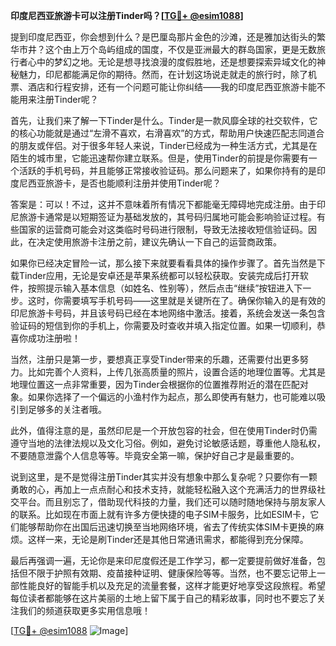 **印度尼西亚旅游卡可以注册Tinder吗？[[TG💪+ @esim1088](https://t.me/s/esim1088)]**

提到印度尼西亚，你会想到什么？是巴厘岛那片金色的沙滩，还是雅加达街头的繁华市井？这个由上万个岛屿组成的国度，不仅是亚洲最大的群岛国家，更是无数旅行者心中的梦幻之地。无论是想寻找浪漫的度假胜地，还是想要探索异域文化的神秘魅力，印尼都能满足你的期待。然而，在计划这场说走就走的旅行时，除了机票、酒店和行程安排，还有一个问题可能让你纠结——我的印度尼西亚旅游卡能不能用来注册Tinder呢？

首先，让我们来了解一下Tinder是什么。Tinder是一款风靡全球的社交软件，它的核心功能就是通过“左滑不喜欢，右滑喜欢”的方式，帮助用户快速匹配志同道合的朋友或伴侣。对于很多年轻人来说，Tinder已经成为一种生活方式，尤其是在陌生的城市里，它能迅速帮你建立联系。但是，使用Tinder的前提是你需要有一个活跃的手机号码，并且能够正常接收验证码。那么问题来了，如果你持有的是印度尼西亚旅游卡，是否也能顺利注册并使用Tinder呢？

答案是：可以！不过，这并不意味着所有情况下都能毫无障碍地完成注册。由于印尼旅游卡通常是以短期签证为基础发放的，其号码归属地可能会影响验证过程。有些国家的运营商可能会对这类临时号码进行限制，导致无法接收短信验证码。因此，在决定使用旅游卡注册之前，建议先确认一下自己的运营商政策。

如果你已经决定冒险一试，那么接下来就要看看具体的操作步骤了。首先当然是下载Tinder应用，无论是安卓还是苹果系统都可以轻松获取。安装完成后打开软件，按照提示输入基本信息（如姓名、性别等），然后点击“继续”按钮进入下一步。这时，你需要填写手机号码——这里就是关键所在了。确保你输入的是有效的印尼旅游卡号码，并且该号码已经在本地网络中激活。接着，系统会发送一条包含验证码的短信到你的手机上，你需要及时查收并填入指定位置。如果一切顺利，恭喜你成功注册啦！

当然，注册只是第一步，要想真正享受Tinder带来的乐趣，还需要付出更多努力。比如完善个人资料，上传几张高质量的照片，设置合适的地理位置等。尤其是地理位置这一点非常重要，因为Tinder会根据你的位置推荐附近的潜在匹配对象。如果你选择了一个偏远的小渔村作为起点，那么即使再有魅力，也可能难以吸引到足够多的关注者哦。

此外，值得注意的是，虽然印尼是一个开放包容的社会，但在使用Tinder时仍需遵守当地的法律法规以及文化习俗。例如，避免讨论敏感话题，尊重他人隐私权，不要随意泄露个人信息等等。毕竟安全第一嘛，保护好自己才是最重要的。

说到这里，是不是觉得注册Tinder其实并没有想象中那么复杂呢？只要你有一颗勇敢的心，再加上一点点耐心和技术支持，就能轻松融入这个充满活力的世界级社交平台。而且别忘了，借助现代科技的力量，我们还可以随时随地保持与朋友家人的联系。比如现在市面上就有许多方便快捷的电子SIM卡服务，比如ESIM卡，它们能够帮助你在出国后迅速切换至当地网络环境，省去了传统实体SIM卡更换的麻烦。这样一来，无论是刷Tinder还是其他日常通讯需求，都能得到充分保障。

最后再强调一遍，无论你是来印尼度假还是工作学习，都一定要提前做好准备，包括但不限于护照有效期、疫苗接种证明、健康保险等等。当然，也不要忘记带上一部性能良好的智能手机以及充足的流量套餐，这样才能更好地享受这段旅程。希望每位读者都能够在这片美丽的土地上留下属于自己的精彩故事，同时也不要忘了关注我们的频道获取更多实用信息哦！

[[TG💪+ @esim1088](https://t.me/s/esim1088) ![Image](https://i.postimg.cc/4NQfJmqS/Snipaste-2025-05-13-00-14-12.png)]